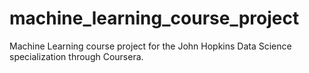 machine_learning_course_project
=============================

Machine Learning course project for the John Hopkins Data Science specialization through Coursera. 
